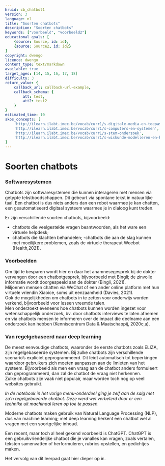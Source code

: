 ```yaml
---
hruid: cb_chatbot1
version: 3
language: nl
title: "Soorten chatbots"
description: "Soorten chatbots"
keywords: ["voorbeeld", "voorbeeld2"]
educational_goals: [
    {source: Source, id: id}, 
    {source: Source2, id: id2}
]
copyright: dwengo
licence: dwengo
content_type: text/markdown
available: true
target_ages: [14, 15, 16, 17, 18]
difficulty: 3
return_value: {
    callback_url: callback-url-example,
    callback_schema: {
        att: test,
        att2: test2
    }
}
estimated_time: 10
skos_concepts: [
    'http://ilearn.ilabt.imec.be/vocab/curr1/s-digitale-media-en-toepassingen', 
    'http://ilearn.ilabt.imec.be/vocab/curr1/s-computers-en-systemen', 
    'http://ilearn.ilabt.imec.be/vocab/curr1/s-stem-onderzoek', 
    'http://ilearn.ilabt.imec.be/vocab/curr1/s-wiskunde-modelleren-en-heuristiek'
]
---
```


# Soorten chatbots

### Softwaresystemen
Chatbots zijn softwaresystemen die kunnen interageren met mensen via getypte tekstboodschappen. Dit gebeurt via spontane tekst in natuurlijke taal. Een chatbot
is dus niets anders dan een robot waarmee je kan chatten, een geautomatiseerd digitaal systeem waarmee je in dialoog kunt treden.

Er zijn verschillende soorten chatbots, bijvoorbeeld:<br>
- chatbots die veelgestelde vragen beantwoorden, als het ware een virtuele helpdesk;
- chatbots die klachten behandelen;
 -chatbots die aan de slag kunnen met moeilijkere problemen, zoals de virtuele therapeut Woebot (Health,2021).

### Voorbeelden
Om tijd te besparen wordt hier en daar het anamnesegesprek bij de dokter vervangen door een chatbotgesprek, bijvoorbeeld met Bingli; de zinvolle informatie wordt doorgespeeld aan de dokter (Bingli, 2021).<br>
Miljoenen mensen chatten via WeChat of een ander online platform met hun virtuele vriendin Xiaoice, soms uit eenzaamheid (Davies, 2021).<br>
Ook de mogelijkheden om chatbots in te zetten voor onderwijs worden verkend, bijvoorbeeld voor lessen vreemde talen.<br>
Men onderzoekt eveneens hoe chatbots kunnen worden ingezet voor wetenschappelijk onderzoek, bv. door chatbots interviews te laten afnemen en via chatbots mensen te informeren over de impact die deelname aan een onderzoek kan hebben (Kenniscentrum Data & Maatschappij, 2020c,a).


### Van regelgebaseerd naar deep learning
De meest eenvoudige chatbots, waaronder de eerste chatbots zoals ELIZA, zijn regelgebaseerde systemen. Bij zulke chatbots zijn verschillende scenario’s expliciet geprogrammeerd. Dit leidt automatisch tot beperkingen waardoor gebruikers zich moeten aanpassen aan de limieten van het systeem. Bijvoorbeeld als men een vraag aan de chatbot anders formuleert dan geprogrammeerd, dan zal de chatbot de vraag niet herkennen.<br>
Zulke chatbots zijn vaak niet populair, maar worden toch nog op veel websites gebruikt.

*In de notebook in het vorige menu-onderdeel ging je zelf aan de salg met zo'n regelgebaeerde chatbot. Deze werd wel verbeterd door er een technike uit machinaal leren op toe te passen.*

Moderne chatbots maken gebruik van Natural Language Processing (NLP), dus van machine learning; met deep learning herkent een chatbot wel al vragen met een soortgelijke inhoud.

Een recent, maar toch al heel gekend voorbeeld is ChatGPT. ChatGPT is een gebruikvriendelijke chatbot die je vanalles kan vragen, zoals vertalen, teksten samenvatten of herformuleren, rubrics opstellen, en gedichtjes maken.

Het vervolg van dit leerpad gaat hier dieper op in. 



